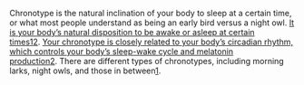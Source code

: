 Chronotype is the natural inclination of your body to sleep at a certain time, or what most people understand as being an early bird versus a night owl. [It is your body’s natural disposition to be awake or asleep at certain times](https://www.sleepfoundation.org/how-sleep-works/chronotypes)[1](https://www.sleepfoundation.org/how-sleep-works/chronotypes)[2](https://thesleepdoctor.com/how-sleep-works/chronotypes/). [Your chronotype is closely related to your body’s circadian rhythm, which controls your body’s sleep-wake cycle and melatonin production](https://thesleepdoctor.com/how-sleep-works/chronotypes/)[2](https://thesleepdoctor.com/how-sleep-works/chronotypes/). There are different types of chronotypes, including morning larks, night owls, and those in between[1](https://www.sleepfoundation.org/how-sleep-works/chronotypes).